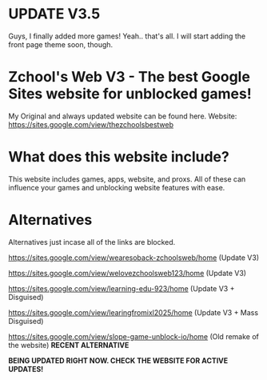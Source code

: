 # UPDATE V3.5
Guys, I finally added more games! Yeah.. that's all. I will start adding the front page theme soon, though.


# Zchool's Web V3 - The best Google Sites website for unblocked games!
My Original and always updated website can be found here. 
Website: https://sites.google.com/view/thezchoolsbestweb

# What does this website include?
This website includes games, apps, website, and proxs. All of these can influence your games and unblocking website features with ease.

# Alternatives
Alternatives just incase all of the links are blocked.

https://sites.google.com/view/wearesoback-zchoolsweb/home (Update V3)

https://sites.google.com/view/welovezchoolsweb123/home (Update V3)

https://sites.google.com/view/learning-edu-923/home (Update V3 + Disguised)

https://sites.google.com/view/learingfromixl2025/home (Update V3 + Mass Disguised) 

https://sites.google.com/view/slope-game-unblock-io/home (Old remake of the website) **RECENT ALTERNATIVE**

**BEING UPDATED RIGHT NOW. CHECK THE WEBSITE FOR ACTIVE UPDATES!**
